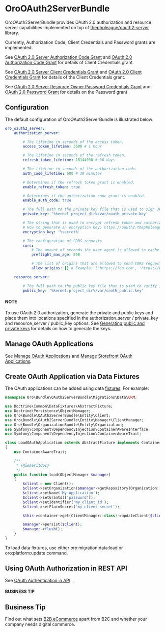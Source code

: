 <a id="bundle-docs-platform-oauth2-server-bundle"></a>

<a id="index-0"></a>

# OroOAuth2ServerBundle

OroOAuth2ServerBundle provides OAuth 2.0 authorization and resource server capabilities implemented
on top of <a href="https://github.com/thephpleague/oauth2-server" target="_blank">thephpleague/oauth2-server</a> library.

Currently, Authorization Code, Client Credentials and Password grants are implemented.

See <a href="https://oauth2.thephpleague.com/authorization-server/auth-code-grant/" target="_blank">OAuth 2.0 Server Authorization Code Grant</a> and <a href="https://oauth.net/2/grant-types/authorization-code/" target="_blank">OAuth 2.0 Authorization Code Grant</a> for details of
Client Credentials grant.

See <a href="https://oauth2.thephpleague.com/authorization-server/client-credentials-grant/" target="_blank">OAuth 2.0 Server Client Credentials Grant</a> and <a href="https://oauth.net/2/grant-types/client-credentials/" target="_blank">OAuth 2.0 Client Credentials Grant</a> for details of the
Client Credentials grant.

See <a href="https://oauth2.thephpleague.com/authorization-server/resource-owner-password-credentials-grant/" target="_blank">OAuth 2.0 Server Resource Owner Password Credentials Grant</a> and <a href="https://oauth.net/2/grant-types/password/" target="_blank">OAuth 2.0 Password Grant</a> for details on the
Password grant.

<a id="bundle-docs-platform-oauth2-server-bundle-configuration"></a>

## Configuration

The default configuration of OroOAuth2ServerBundle is illustrated below:

```yaml
oro_oauth2_server:
    authorization_server:

        # The lifetime in seconds of the access token.
        access_token_lifetime: 3600 # 1 hour

        # The lifetime in seconds of the refresh token.
        refresh_token_lifetime: 18144000 # 30 days

        # The lifetime in seconds of the authorization code.
        auth_code_lifetime: 600 # 10 minutes

        # Determines if the refresh token grant is enabled.
        enable_refresh_token: true

        # Determines if the authorization code grant is enabled.
        enable_auth_code: true

        # The full path to the private key file that is used to sign JWT tokens.
        private_key: '%kernel.project_dir%/var/oauth_private.key'

        # The string that is used to encrypt refresh token and authorization token payload.
        # How to generate an encryption key: https://oauth2.thephpleague.com/installation/#string-password
        encryption_key: '%secret%'

        # The configuration of CORS requests
        cors:
            # The amount of seconds the user agent is allowed to cache CORS preflight requests
            preflight_max_age: 600

            # The list of origins that are allowed to send CORS requests
            allow_origins: [] # Example: ['https://foo.com', 'https://bar.com']

    resource_server:

        # The full path to the public key file that is used to verify JWT tokens.
        public_key: '%kernel.project_dir%/var/oauth_public.key'
```

#### NOTE
To use OAuth 2.0 authorization, generate the private and public keys and place them into locations specified in the authorization_server / private_key and resource_server / public_key options. See <a href="https://oauth2.thephpleague.com/installation/#generating-public-and-private-keys" target="_blank">Generating public and private keys</a> for details on how to generate the keys.

<a id="bundle-docs-platform-oauth2-server-bundle-manage-applications"></a>

## Manage OAuth Applications

See [Manage OAuth Applications](../../../user/back-office/system/user-management/oauth-app.md#oauth-applications) and [Manage Storefront OAuth Applications](../../../user/back-office/system/storefront-oauth-app/index.md#storefront-oauth-app).

<a id="bundle-docs-platform-oauth2-server-bundle-create-app-via-data-fixtures"></a>

## Create OAuth Application via Data Fixtures

The OAuth applications can be added using data [fixtures](../../../backend/entities/fixtures.md#backend-entities-fixtures). For example:

```php
namespace Oro\Bundle\OAuth2ServerBundle\Migrations\Data\ORM;

use Doctrine\Common\DataFixtures\AbstractFixture;
use Doctrine\Persistence\ObjectManager;
use Oro\Bundle\OAuth2ServerBundle\Entity\Client;
use Oro\Bundle\OAuth2ServerBundle\Entity\Manager\ClientManager;
use Oro\Bundle\OrganizationBundle\Entity\Organization;
use Symfony\Component\DependencyInjection\ContainerAwareInterface;
use Symfony\Component\DependencyInjection\ContainerAwareTrait;

class LoadOAuthApplication extends AbstractFixture implements ContainerAwareInterface
{
    use ContainerAwareTrait;

    /**
     * {@inheritdoc}
     */
    public function load(ObjectManager $manager)
    {
        $client = new Client();
        $client->setOrganization($manager->getRepository(Organization::class)->getFirst());
        $client->setName('My Application');
        $client->setGrants(['password']);
        $client->setIdentifier('my_client_id');
        $client->setPlainSecret('my_client_secret');

        $this->container->get(ClientManager::class)->updateClient($client, false);

        $manager->persist($client);
        $manager->flush();
    }
}
```

To load data fixtures, use either oro:migration:data:load or oro:platform:update command.

<a id="bundle-docs-platform-oauth2-server-bundle-rest-api"></a>

## Using OAuth Authorization in REST API

See [OAuth Authentication in API](../../../api/authentication/oauth.md#web-services-api-authentication-oauth).

#### BUSINESS TIP
## Business Tip

Find out what sets <a href="https://oroinc.com/b2b-ecommerce/what-is-b2b-ecommerce/" target="_blank">B2B eCommerce</a> apart from B2C and whether your company needs digital commerce.

<!-- Frontend -->
